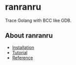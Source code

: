 # ranranru

Trace Golang with BCC like GDB.

## About ranranru

- [Installation](docs/install.md)
- [Tutorial](docs/tutorial.md)
- [Reference](docs/reference.md)
